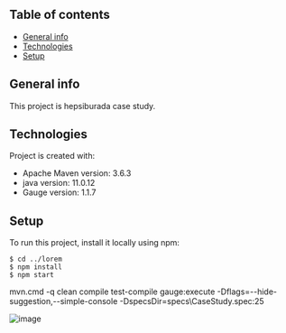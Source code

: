 ## Table of contents
* [General info](#general-info)
* [Technologies](#technologies)
* [Setup](#setup)

## General info
This project is hepsiburada case study.

## Technologies
Project is created with:
* Apache Maven version: 3.6.3
* java version: 11.0.12
* Gauge version: 1.1.7

## Setup
To run this project, install it locally using npm:

```
$ cd ../lorem
$ npm install
$ npm start
```

mvn.cmd -q clean compile test-compile gauge:execute -Dflags=--hide-suggestion,--simple-console -DspecsDir=specs\CaseStudy.spec:25

![image](https://user-images.githubusercontent.com/11458835/131298198-cfb05f9f-e01f-4dbf-bab0-83ff7ebea90f.png)





